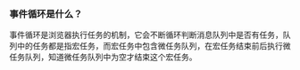 ### 事件循环是什么？

事件循环是浏览器执行任务的机制，它会不断循环判断消息队列中是否有任务，队列中的任务都是指宏任务，而宏任务中包含微任务队列，在宏任务结束前后执行微任务队列，知道微任务队列中为空才结束这个宏任务。
